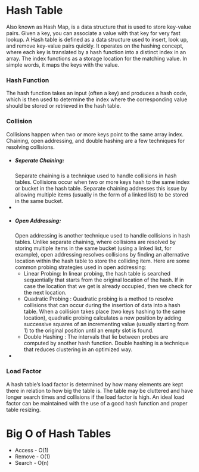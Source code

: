 <h1>Hash Table</h1>
    Also known as Hash Map, is a data structure that is used to store key-value pairs. Given a key, you can associate a value with that key for very fast lookup. A Hash table is defined as a data structure used to insert, look up, and remove key-value pairs quickly. It operates on the hashing concept, where each key is translated by a hash function into a distinct index in an array. The index functions as a storage location for the matching value. In simple words, it maps the keys with the value.

<h3>Hash Function</h3>
    The hash function takes an input (often a key) and produces a hash code, which is then used to determine the index where the corresponding value should be stored or retrieved in the hash table.

<h3>Collision</h3>
    Collisions happen when two or more keys point to the same array index. Chaining, open addressing, and double hashing are a few techniques for resolving collisions.
    <ul>
        <li><h5>Seperate Chaining:</h5> Separate chaining is a technique used to handle collisions in hash tables. Collisions occur when two or more keys hash to the same index or bucket in the hash table. Separate chaining addresses this issue by allowing multiple items (usually in the form of a linked list) to be stored in the same bucket.<li>
    </ul>
    <ul>
        <li><h5>Open Addressing: </h5>Open addressing is another technique used to handle collisions in hash tables. Unlike separate chaining, where collisions are resolved by storing multiple items in the same bucket (using a linked list, for example), open addressing resolves collisions by finding an alternative location within the hash table to store the colliding item.
        Here are some common probing strategies used in open addressing:
            <ul>
                <li>Linear Probing: 
                    In linear probing, the hash table is searched sequentially that starts from the original location of the hash. If in case the location that we get is already occupied, then we check for the next location. 
                </li>
                <li>Quadratic Probing : 
                    Quadratic probing is a method to resolve collisions that can occur during the insertion of data into a hash table. When a collision takes place (two keys hashing to the same location), quadratic probing calculates a new position by adding successive squares of an incrementing value (usually starting from 1) to the original position until an empty slot is found.
                </li>
                <li>Double Hashing : 
                   The intervals that lie between probes are computed by another hash function. Double hashing is a technique that reduces clustering in an optimized way.
                </li>
            </ul>
        <li>
    </ul>

<h3>Load Factor</h3>
    A hash table’s load factor is determined by how many elements are kept there in relation to how big the table is. The table may be cluttered and have longer search times and collisions if the load factor is high. An ideal load factor can be maintained with the use of a good hash function and proper table resizing.

<h1>Big O of Hash Tables</h1>
    <ul>
        <li>Access - O(1)</li>
        <li>Remove - O(1)</li>
        <li>Search - O(n)</li>
    </ul>
